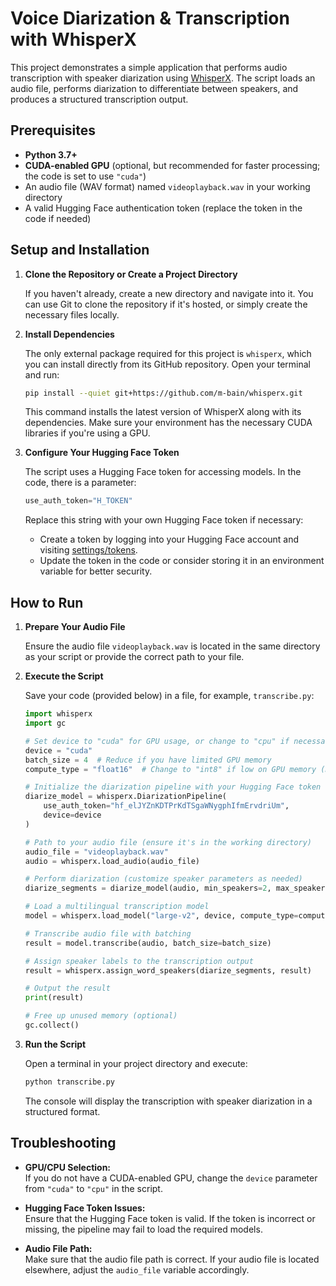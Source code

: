 # Voice Diarization & Transcription with WhisperX

This project demonstrates a simple application that performs audio transcription with speaker diarization using [WhisperX](https://github.com/m-bain/whisperx). The script loads an audio file, performs diarization to differentiate between speakers, and produces a structured transcription output.

## Prerequisites

- **Python 3.7+**
- **CUDA-enabled GPU** (optional, but recommended for faster processing; the code is set to use `"cuda"`)
- An audio file (WAV format) named `videoplayback.wav` in your working directory
- A valid Hugging Face authentication token (replace the token in the code if needed)

## Setup and Installation

1. **Clone the Repository or Create a Project Directory**

   If you haven't already, create a new directory and navigate into it. You can use Git to clone the repository if it's hosted, or simply create the necessary files locally.

2. **Install Dependencies**

   The only external package required for this project is `whisperx`, which you can install directly from its GitHub repository. Open your terminal and run:

   ```bash
   pip install --quiet git+https://github.com/m-bain/whisperx.git
   ```

   This command installs the latest version of WhisperX along with its dependencies. Make sure your environment has the necessary CUDA libraries if you're using a GPU.

3. **Configure Your Hugging Face Token**

   The script uses a Hugging Face token for accessing models. In the code, there is a parameter:
   
   ```python
   use_auth_token="H_TOKEN"
   ```

   Replace this string with your own Hugging Face token if necessary:
   
   - Create a token by logging into your Hugging Face account and visiting [settings/tokens](https://huggingface.co/settings/tokens).
   - Update the token in the code or consider storing it in an environment variable for better security.

## How to Run

1. **Prepare Your Audio File**

   Ensure the audio file `videoplayback.wav` is located in the same directory as your script or provide the correct path to your file.

2. **Execute the Script**

   Save your code (provided below) in a file, for example, `transcribe.py`:

   ```python
   import whisperx
   import gc

   # Set device to "cuda" for GPU usage, or change to "cpu" if necessary
   device = "cuda"
   batch_size = 4  # Reduce if you have limited GPU memory
   compute_type = "float16"  # Change to "int8" if low on GPU memory (may reduce accuracy)

   # Initialize the diarization pipeline with your Hugging Face token
   diarize_model = whisperx.DiarizationPipeline(
       use_auth_token="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",
       device=device
   )

   # Path to your audio file (ensure it's in the working directory)
   audio_file = "videoplayback.wav"
   audio = whisperx.load_audio(audio_file)

   # Perform diarization (customize speaker parameters as needed)
   diarize_segments = diarize_model(audio, min_speakers=2, max_speakers=2)

   # Load a multilingual transcription model
   model = whisperx.load_model("large-v2", device, compute_type=compute_type)

   # Transcribe audio file with batching
   result = model.transcribe(audio, batch_size=batch_size)

   # Assign speaker labels to the transcription output
   result = whisperx.assign_word_speakers(diarize_segments, result)

   # Output the result
   print(result)

   # Free up unused memory (optional)
   gc.collect()
   ```

3. **Run the Script**

   Open a terminal in your project directory and execute:

   ```bash
   python transcribe.py
   ```

   The console will display the transcription with speaker diarization in a structured format.

## Troubleshooting

- **GPU/CPU Selection:**  
  If you do not have a CUDA-enabled GPU, change the `device` parameter from `"cuda"` to `"cpu"` in the script.

- **Hugging Face Token Issues:**  
  Ensure that the Hugging Face token is valid. If the token is incorrect or missing, the pipeline may fail to load the required models.

- **Audio File Path:**  
  Make sure that the audio file path is correct. If your audio file is located elsewhere, adjust the `audio_file` variable accordingly.

